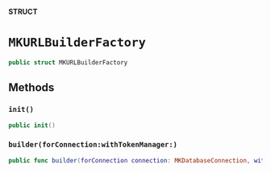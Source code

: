 **STRUCT**

# `MKURLBuilderFactory`

```swift
public struct MKURLBuilderFactory
```

## Methods
### `init()`

```swift
public init()
```

### `builder(forConnection:withTokenManager:)`

```swift
public func builder(forConnection connection: MKDatabaseConnection, withTokenManager tokenManager: MKTokenManager?) -> MKURLBuilder
```
